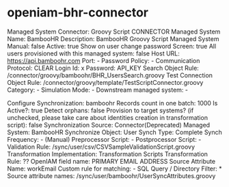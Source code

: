 # openiam-bhr-connector

Managed System 
Connector: Groovy Script CONNECTOR
Managed System Name: BambooHR
Description: BambooHR Groovy Script Managed System
Manual: false
Active: true
Show on user change password Screen: true
All users provisioned with this managed system: false
Host URL: https://api.bamboohr.com
Port: - 
Password Policy: - 
Communication Protocol: CLEAR
Login Id: x
Password: API_KEY
Search Object Rule: /connector/groovy/bamboohr/BHR_UsersSearch.groovy
Test Connection Object Rule: /connector/groovy/template/TestScriptConnector.groovy
Category: -
Simulation Mode: -
Downstream managed system: -



Configure Synchronization: bamboohr
Records count in one batch: 1000
Is Active?: true
Detect orphans: false
Provision to target systems? (if unchecked, please take care about identities creation in transformation script): false
Synchronization Source: Connector(Deprecated)
Managed System: BambooHR
Synchronize Object: User
Synch Type: Complete
Synch Frequency: - (Manual)
Preprocessor Script: -
Postprocessor Script: -
Validation Rule: /sync/user/csv/CSVSampleValidationScript.groovy
Transformation Implementation: Transformation Scripts
Transformation Rule: ??
OpenIAM field name: PRIMARY EMAIL ADDRESS
Source Attribute Name: workEmail
Custom rule for matching: -
SQL Query / Directory Filter: *
Source attribute names: /sync/user/bamboohr/UserSyncAttributes.groovy
